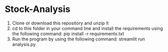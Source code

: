 # Stock-Analysis

1. Clone or download this repository and unzip it
2. cd to this folder in your command line and install the requirements using the following command:
    pip install -r requirements.txt
3. Run the program by using the following command:
     streamlit run analysis.py

